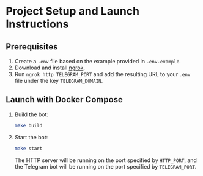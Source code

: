 # Project Setup and Launch Instructions

## Prerequisites

1. Create a `.env` file based on the example provided in `.env.example`.
2. Download and install [ngrok](https://ngrok.com/).
3. Run `ngrok http TELEGRAM_PORT` and add the resulting URL to your `.env` file under the key `TELEGRAM_DOMAIN`.

## Launch with Docker Compose

1. Build the bot:
   ```bash
   make build
   ```

2. Start the bot:
   ```bash
   make start
   ```
   
   The HTTP server will be running on the port specified by `HTTP_PORT`, and the Telegram bot will be running on the
   port specified by `TELEGRAM_PORT`.

